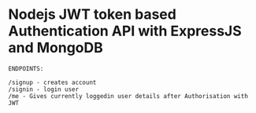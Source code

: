 # Nodejs JWT token based Authentication API with ExpressJS and MongoDB

  ```
  ENDPOINTS:
  
  /signup - creates account
  /signin - login user
  /me - Gives currently loggedin user details after Authorisation with JWT
  ```
